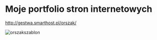 # Moje portfolio stron internetowych

http://gestwa.smarthost.pl/orszak/

![orszakszablon](https://user-images.githubusercontent.com/26966732/33563198-989c5cbc-d917-11e7-8750-278af3f47759.png)
